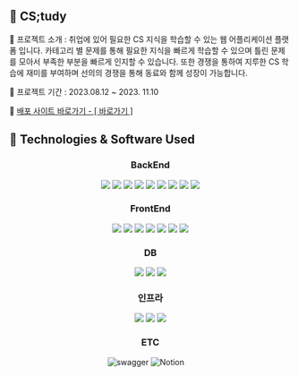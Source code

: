 ##   🚀 CS;tudy

📝 프로젝트 소개 : 취업에 있어 필요한 CS 지식을 학습할 수 있는 웹 어플리케이션 플랫폼 입니다. 카테고리 별 문제를 통해 필요한 지식을 빠르게 학습할 수 있으며 틀린 문제를 모아서 부족한 부분을 빠르게 인지할 수 있습니다. 또한 경쟁을 통하여 지루한 CS 학습에 재미를 부여하며 선의의 경쟁을 통해 동료와 함께 성장이 가능합니다.

📅 프로젝트 기간 : 2023.08.12 ~ 2023. 11.10

📢 [배포 사이트 바로가기 - [ 바로가기 ]](https://cstudying.site/)

## 🔧 Technologies & Software Used

<h3 align="center">BackEnd</h3>

<p align="center">

<img src="https://img.shields.io/badge/Java 11-008FC7?style=for-the-badge&logo=Java&logoColor=white"/>
<img src="https://img.shields.io/badge/spring 2.7.9-%236DB33F.svg?style=for-the-badge&logo=spring&logoColor=white"/>
<img src="https://img.shields.io/badge/Spring Security-6DB33F?style=for-the-badge&logo=Spring Security&logoColor=white"/>
<img src="https://img.shields.io/badge/Spring Data JPA-6DB33F?style=for-the-badge&logo=JPA&logoColor=white"/>

<img src="https://img.shields.io/badge/-QueryDSL-blue?style=for-the-badge"/>
<img src="https://img.shields.io/badge/Gradle-02303A?style=for-the-badge&logo=Gradle&logoColor=white"/>
<img src="https://img.shields.io/badge/Junit-25A162?style=for-the-badge&logo=Junit5&logoColor=white"/>

<img src="https://img.shields.io/badge/Mockito-FF9900?style=for-the-badge&logo=Mockito&logoColor=white"/>
<img src="https://img.shields.io/badge/JSON Web Tokens-000000?style=for-the-badge&logo=JSON Web Tokens&logoColor=white"/>

</p>


<h3 align="center">FrontEnd</h3>

<p align="center">  
 
 <img src="https://img.shields.io/badge/typescript-3178C6?style=for-the-badge&logo=typescript&logoColor=white"/>
 <img src="https://img.shields.io/badge/react-61DAFB?style=for-the-badge&logo=react&logoColor=white"/>
 <img src="https://img.shields.io/badge/styled components-DB7093?style=for-the-badge&logo=styledcomponents&logoColor=white"/>
 <img src="https://img.shields.io/badge/react router-CA4245?style=for-the-badge&logo=reactrouter&logoColor=white"/>
 <img src="https://img.shields.io/badge/axios-5A29E4?style=for-the-badge&logo=axios&logoColor=white"/>
 <img src="https://img.shields.io/badge/react query-FF4154?style=for-the-badge&logo=reactquery&logoColor=white"/>
 <img src="https://img.shields.io/badge/react hook form-EC5990?style=for-the-badge&logo=reacthookform&logoColor=white"/>

</p>


<h3 align="center">DB</h3>

<p align="center">  
<img src="https://img.shields.io/badge/mysql-%2300f.svg?style=for-the-badge&logo=mysql&logoColor=white"/>
<img src="https://img.shields.io/badge/redis-%23DD0031.svg?style=for-the-badge&logo=redis&logoColor=white"/>
<img src="https://img.shields.io/badge/MongoDB-%234ea94b.svg?style=for-the-badge&logo=mongodb&logoColor=white"/>

</p>

<h3 align="center">인프라</h3>

<p align="center">   

<img src="https://img.shields.io/badge/Jenkins-D24939?style=for-the-badge&logo=Jenkins&logoColor=white"/>
<img src="https://img.shields.io/badge/docker-%230db7ed.svg?style=for-the-badge&logo=docker&logoColor=white"/>
<img src="https://img.shields.io/badge/Amazon EC2-FF9900?style=for-the-badge&logo=Amazon EC2&logoColor=white"/>

</p>

<h3 align="center">ETC</h3>

<p align="center">   
<img alt="swagger" src="https://img.shields.io/badge/swagger-85EA2D?style=for-the-badge&logo=swagger&logoColor=white"/>
<img alt="Notion" src="https://img.shields.io/badge/Notion-000000?style=for-the-badge&logo=Notion&logoColor=white"/>
<img alt="" src="https://img.shields.io/badge/Git-F05032.svg?style=for-the-badge&logo=Git&logoColor=white"/>
<img alt="" src="https://img.shields.io/badge/GitHub-181717.svg?style=for-the-badge&logo=GitHub&logoColor=white"/>
<img alt="" src="https://img.shields.io/badge/Slack-4A154B?style=for-the-badge&logo=Slack&logoColor=white"/>
<img alt="" src="https://img.shields.io/badge/Postman-FF6C37.svg?style=for-the-badge&logo=Postman&logoColor=white"/>

</p>

